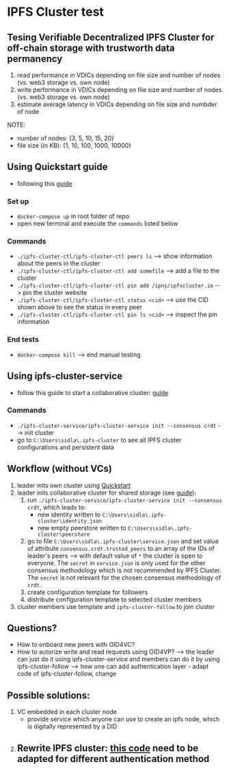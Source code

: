 # IPFS Cluster test

## Tesing Verifiable Decentralized IPFS Cluster for off-chain storage with trustworth data permanency
1. read performance in VDICs depending on file size and number of nodes (vs. web3 storage vs. own node)
2. write performance in VDICs depending on file size and number of nodes (vs. web3 storage vs. own node)
3. estimate average latency in VDICs depending on file size and numbder of node

NOTE: 
- number of nodes: {3, 5, 10, 15, 20}
- file size (in KB): {1, 10, 100, 1000, 10000}

## Using Quickstart guide
- following this [guide](https://ipfscluster.io/documentation/quickstart/)

### Set up
- ``docker-compose up`` in root folder of repo
- open new terminal and execute the ``commands`` listed below

### Commands
- ``./ipfs-cluster-ctl/ipfs-cluster-ctl peers ls`` --> show information about the peers in the cluster
- ``./ipfs-cluster-ctl/ipfs-cluster-ctl add somefile`` --> add a file to the cluster
- ``./ipfs-cluster-ctl/ipfs-cluster-ctl pin add /ipns/ipfscluster.io`` --> pin the cluster website
- ``./ipfs-cluster-ctl/ipfs-cluster-ctl status <cid>`` --> use the CID shown above to see the status in every peer
- ``./ipfs-cluster-ctl/ipfs-cluster-ctl pin ls <cid>`` --> inspect the pin information

### End tests
- ``docker-compose kill`` --> end manual testing



## Using ipfs-cluster-service
- follow this guide to start a collaborative cluster: [guide](https://ipfscluster.io/documentation/collaborative/setup/)

### Commands
- ``./ipfs-cluster-service/ipfs-cluster-service init --consensus crdt`` --> init cluster
- go to ``C:\Users\sidla\.ipfs-cluster`` to see all IPFS cluster configurations and persistent data 



## Workflow (without VCs)
1. leader inits own cluster using [Quickstart](#using-quickstart-guide)
2. leader inits collaborative cluster for shared storage (see [guide](https://ipfscluster.io/documentation/collaborative/setup/)):
    1. run ``./ipfs-cluster-service/ipfs-cluster-service init --consensus crdt``, which leads to:
        - new identity written to ``C:\Users\sidla\.ipfs-cluster\identity.json``
        - new empty peerstore written to ``C:\Users\sidla\.ipfs-cluster\peerstore``
    2. go to file ``C:\Users\sidla\.ipfs-cluster\service.json`` and set value of attribute ``consensus.crdt.trusted_peers`` to an array of the IDs of leader's peers --> with default value of ``*`` the cluster is open to everyone. The ``secret`` in ``service.json`` is only used for the other consensus methodology which is not recommended by IPFS Cluster. The ``secret`` is not relevant for the chosen consensus methodology of ``crdt``.
    3. create configuration template for followers
    4. distribute configuration template to selected cluster members
3. cluster members use template and ``ipfs-cluster-follow`` to join cluster

## Questions?
- How to onboard new peers with OID4VC?
- How to autorize write and read requests using OID4VP? --> the leader can just do it using ipfs-cluster-service and members can do it by using ipfs-cluster-follow --> how one can add authentication layer - adapt code of ipfs-cluster-follow, change 

## Possible solutions:
1. VC embedded in each cluster node
    - provide service which anyone can use to create an ipfs node, which is digitally represented by a DID
2. Rewrite IPFS cluster: [this code](https://github.com/ipfs-cluster/ipfs-cluster/blob/master/consensus/crdt/) need to be adapted for different authentication method
    - 
